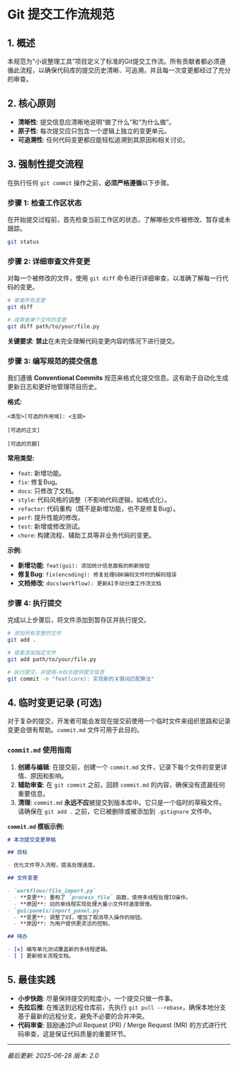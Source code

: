 # Git 提交工作流规范

## 1. 概述

本规范为“小说整理工具”项目定义了标准的Git提交工作流。所有贡献者都必须遵循此流程，以确保代码库的提交历史清晰、可追溯，并且每一次变更都经过了充分的审查。

## 2. 核心原则

- **清晰性**: 提交信息应清晰地说明“做了什么”和“为什么做”。
- **原子性**: 每次提交应只包含一个逻辑上独立的变更单元。
- **可追溯性**: 任何代码变更都应能轻松追溯到其原因和相关讨论。

## 3. 强制性提交流程

在执行任何 `git commit` 操作之前，**必须严格遵循**以下步骤。

### 步骤 1: 检查工作区状态

在开始提交过程前，首先检查当前工作区的状态，了解哪些文件被修改、暂存或未跟踪。

```bash
git status
```

### 步骤 2: 详细审查文件变更

对每一个被修改的文件，使用 `git diff` 命令进行详细审查，以准确了解每一行代码的变更。

```bash
# 审查所有变更
git diff

# 或审查单个文件的变更
git diff path/to/your/file.py
```

**关键要求**: **禁止**在未完全理解代码变更内容的情况下进行提交。

### 步骤 3: 编写规范的提交信息

我们遵循 **Conventional Commits** 规范来格式化提交信息。这有助于自动化生成更新日志和更好地管理项目历史。

**格式:**

```
<类型>[可选的作用域]: <主题>

[可选的正文]

[可选的页脚]
```

**常用类型:**

- `feat`: 新增功能。
- `fix`: 修复Bug。
- `docs`: 只修改了文档。
- `style`: 代码风格的调整（不影响代码逻辑，如格式化）。
- `refactor`: 代码重构（既不是新增功能，也不是修复Bug）。
- `perf`: 提升性能的修改。
- `test`: 新增或修改测试。
- `chore`: 构建流程、辅助工具等非业务代码的变更。

**示例:**

- **新增功能**: `feat(gui): 添加统计信息面板的刷新按钮`
- **修复Bug**: `fix(encoding): 修复处理GBK编码文件时的解码错误`
- **文档修改**: `docs(workflow): 更新AI手动分类工作流文档`

### 步骤 4: 执行提交

完成以上步骤后，将文件添加到暂存区并执行提交。

```bash
# 添加所有变更的文件
git add .

# 或者添加指定文件
git add path/to/your/file.py

# 执行提交，并使用-m标志提供提交信息
git commit -m "feat(core): 实现新的关键词匹配算法"
```

## 4. 临时变更记录 (可选)

对于复杂的提交，开发者可能会发现在提交前使用一个临时文件来组织思路和记录变更会很有帮助。`commit.md` 文件可用于此目的。

### `commit.md` 使用指南

1.  **创建与编辑**: 在提交前，创建一个 `commit.md` 文件，记录下每个文件的变更详情、原因和影响。
2.  **辅助审查**: 在 `git commit` 之前，回顾 `commit.md` 的内容，确保没有遗漏任何重要信息。
3.  **清理**: `commit.md` **永远不应**被提交到版本库中。它只是一个临时的草稿文件。请确保在 `git add .` 之前，它已被删除或被添加到 `.gitignore` 文件中。

**`commit.md` 模板示例:**

```markdown
# 本次提交变更草稿

## 目标

- 优化文件导入流程，提高处理速度。

## 文件变更

- `workflows/file_import.py`
  - **变更**: 重构了 `process_file` 函数，使用多线程处理IO操作。
  - **原因**: 旧的单线程实现处理大量小文件时速度很慢。
- `gui/panels/import_panel.py`
  - **变更**: 调整了UI，增加了取消导入操作的按钮。
  - **原因**: 为用户提供更灵活的控制。

## 待办

- [x] 编写单元测试覆盖新的多线程逻辑。
- [ ] 更新相关流程文档。
```

## 5. 最佳实践

- **小步快跑**: 尽量保持提交的粒度小，一个提交只做一件事。
- **先拉后推**: 在推送到远程仓库前，先执行 `git pull --rebase`，确保本地分支基于最新的远程分支，避免不必要的合并冲突。
- **代码审查**: 鼓励通过Pull Request (PR) / Merge Request (MR) 的方式进行代码审查，这是保证代码质量的重要环节。

---

*最后更新: 2025-06-28*
*版本: 2.0*

